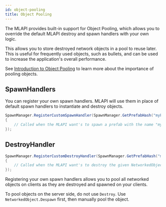 ```yaml
---
id: object-pooling
title: Object Pooling
---
```


The MLAPI provides built-in support for Object Pooling, which allows you to override the default MLAPI destroy and spawn handlers with your own logic.

This allows you to store destroyed network objects in a pool to reuse later. This is useful for frequently used objects, such as bullets, and can be used to increase the application's overall performance.

See [Introduction to Object Pooling](https://learn.unity.com/tutorial/introduction-to-object-pooling) to learn more about the importance of pooling objects.

## SpawnHandlers

You can register your own spawn handlers. MLAPI will use them in place of default spawn handlers to instantiate and destroy objects.

```csharp
SpawnManager.RegisterCustomSpawnHandler(SpawnManager.GetPrefabHash("myPrefabName"), (position, rotation, disabled) =>
{
    // Called when the MLAPI want's to spawn a prefab with the name "myPrefabName"
});
```
## DestroyHandler

```csharp
SpawnManager.RegisterCustomDestroyHandler(SpawnManager.GetPrefabHash("myPrefabName"), (networkedObject) =>
{
    // Called when the MLAPI want's to destroy the given NetworkedObject
});
```

Registering your own spawn handlers allows you to pool all networked objects on clients as they are destroyed and spawned on your clients.

To pool objects on the server side, do not use `Destroy`. Use `NetworkedObject.Despawn` first, then manually pool the object.
